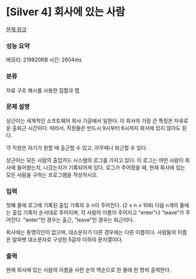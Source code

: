 
# [Silver 4] 회사에 있는 사람 

[문제 링크](https://www.acmicpc.net/problem/7785)
### 성능 요약

<p>메모리: 219820KB 시간: 2604ms</p>

### 분류

자료 구조
해시를 사용한 집합과 맵

### 문제 설명

상근이는 세계적인 소프트웨어 회사 기글에서 일한다. 이 회사의 가장 큰 특징은 자유로운 출퇴근 시간이다. 따라서, 직원들은 반드시 9시부터 6시까지 회사에 있지 않아도 된다.

각 직원은 자기가 원할 때 출근할 수 있고, 아무때나 퇴근할 수 있다.

상근이는 모든 사람의 출입카드 시스템의 로그를 가지고 있다. 이 로그는 어떤 사람이 회사에 들어왔는지, 나갔는지가 기록되어져 있다. 로그가 주어졌을 때, 현재 회사에 있는 모든 사람을 구하는 프로그램을 작성하시오.
### 입력

첫째 줄에 로그에 기록된 출입 기록의 수 n이 주어진다. (2 ≤ n ≤ 106) 다음 n개의 줄에는 출입 기록이 순서대로 주어지며, 각 사람의 이름이 주어지고 "enter"나 "leave"가 주어진다. "enter"인 경우는 출근, "leave"인 경우는 퇴근이다.

회사에는 동명이인이 없으며, 대소문자가 다른 경우에는 다른 이름이다. 사람들의 이름은 알파벳 대소문자로 구성된 5글자 이하의 문자열이다.

### 출력

현재 회사에 있는 사람의 이름을 사전 순의 역순으로 한 줄에 한 명씩 출력한다.

